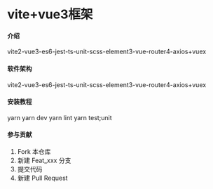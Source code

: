 # vite+vue3框架

#### 介绍
vite2-vue3-es6-jest-ts-unit-scss-element3-vue-router4-axios+vuex

#### 软件架构
vite2-vue3-es6-jest-ts-unit-scss-element3-vue-router4-axios+vuex


#### 安装教程

yarn
yarn dev
yarn lint
yarn test;unit

#### 参与贡献

1.  Fork 本仓库
2.  新建 Feat_xxx 分支
3.  提交代码
4.  新建 Pull Request